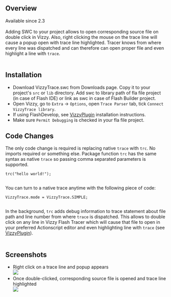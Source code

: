 

## Overview ##
Available since 2.3<br><br>
Adding SWC to your project allows to open corresponding source file on double click in Vizzy. Also, right clicking the mouse on the trace line will cause a popup open with trace line highlighted. Tracer knows from where every line was dispatched and can therefore can open proper file and even highlight a line with <code>trace</code>.<br>
<br>
<h2>Installation</h2>
<ul><li>Download VizzyTrace.swc from Downloads page. Copy it to your project's <code>src</code> or <code>lib</code> directory. Add swc to library path of fla file project (in case of Flash IDE) or link as swc in case of Flash Builder project.<br>
</li><li>Open Vizzy, go to <code>Extra</code> -> <code>Options</code>, open <code>Trace Parser</code> tab, tick <code>Connect VizzyTrace library</code>.<br>
</li><li>If using FlashDevelop, see <a href='http://code.google.com/p/flash-tracer/wiki/FlashDevelopPlugin'>VizzyPlugin</a> installation instructions.<br>
</li><li>Make sure <code>Permit Debugging</code> is checked in your fla file project.</li></ul>

<h2>Code Changes</h2>
The only code change is required is replacing native <code>trace</code> with <code>trc</code>. No imports required or something else. Package function <code>trc</code> has the same syntax as native <code>trace</code> so passing comma separated parameters is supported.<br>
<pre><code>trc("hello world!");<br>
</code></pre>
You can turn to a native trace anytime with the following piece of code:<br>
<pre><code>VizzyTrace.mode = VizzyTrace.SIMPLE;<br>
</code></pre>
In the background, <code>trc</code> adds debug information to trace statement about file path and line number from where <code>trace</code> is dispatched. This allows to double click on any line in Vizzy Flash Tracer which will cause that file to open in your preferred Actionscript editor and even highlighting line with <code>trace</code> (see <a href='http://code.google.com/p/flash-tracer/wiki/FlashDevelopPlugin'>VizzyPlugin</a>).<br>
<br>
<h2>Screenshots</h2>
<ul><li>Right click on a trace line and popup appears<br>
<img src='http://dl.dropbox.com/u/9443658/vizzy/screens/trace_code_popup.jpg' />
</li><li>Once double-clicked, corresponding source file is opened and trace line highlighted<br>
<img src='http://dl.dropbox.com/u/9443658/vizzy/screens/open_trace.jpg' />